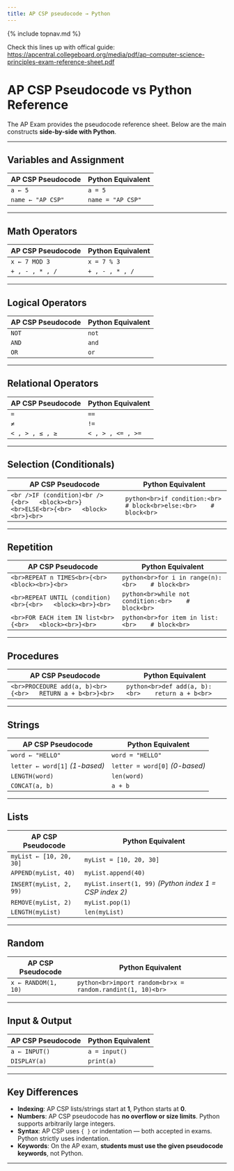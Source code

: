 ```yaml
---
title: AP CSP pseudocode → Python
---
```

{% include topnav.md %}

Check this lines up with offical guide:
https://apcentral.collegeboard.org/media/pdf/ap-computer-science-principles-exam-reference-sheet.pdf


# AP CSP Pseudocode vs Python Reference

The AP Exam provides the pseudocode reference sheet.
Below are the main constructs **side-by-side with Python**.

---

## Variables and Assignment

| AP CSP Pseudocode | Python Equivalent |
| ----------------- | ----------------- |
| `a ← 5`           | `a = 5`           |
| `name ← "AP CSP"` | `name = "AP CSP"` |

---

## Math Operators

| AP CSP Pseudocode | Python Equivalent |
| ----------------- | ----------------- |
| `x ← 7 MOD 3`     | `x = 7 % 3`       |
| `+ , - , * , /`   | `+ , - , * , /`   |

---

## Logical Operators

| AP CSP Pseudocode | Python Equivalent |
| ----------------- | ----------------- |
| `NOT`             | `not`             |
| `AND`             | `and`             |
| `OR`              | `or`              |

---

## Relational Operators

| AP CSP Pseudocode | Python Equivalent |
| ----------------- | ----------------- |
| `=`               | `==`              |
| `≠`               | `!=`              |
| `< , > , ≤ , ≥`   | `< , > , <= , >=` |

---

## Selection (Conditionals)

| AP CSP Pseudocode                                                                | Python Equivalent                                                    |
| -------------------------------------------------------------------------------- | -------------------------------------------------------------------- |
| `<br />IF (condition)<br />{<br>   <block><br>}<br>ELSE<br>{<br>   <block><br>}<br>` | `python<br>if condition:<br>    # block<br>else:<br>    # block<br>` |

---

## Repetition

| AP CSP Pseudocode                                          | Python Equivalent                                   |
| ---------------------------------------------------------- | --------------------------------------------------- |
| `<br>REPEAT n TIMES<br>{<br>   <block><br>}<br>`           | `python<br>for i in range(n):<br>    # block<br>`   |
| `<br>REPEAT UNTIL (condition)<br>{<br>   <block><br>}<br>` | `python<br>while not condition:<br>    # block<br>` |
| `<br>FOR EACH item IN list<br>{<br>   <block><br>}<br>`    | `python<br>for item in list:<br>    # block<br>`    |

---

## Procedures

| AP CSP Pseudocode                                          | Python Equivalent                                  |
| ---------------------------------------------------------- | -------------------------------------------------- |
| `<br>PROCEDURE add(a, b)<br>{<br>   RETURN a + b<br>}<br>` | `python<br>def add(a, b):<br>    return a + b<br>` |

---

## Strings

| AP CSP Pseudocode              | Python Equivalent              |
| ------------------------------ | ------------------------------ |
| `word ← "HELLO"`               | `word = "HELLO"`               |
| `letter ← word[1]` *(1-based)* | `letter = word[0]` *(0-based)* |
| `LENGTH(word)`                 | `len(word)`                    |
| `CONCAT(a, b)`                 | `a + b`                        |

---

## Lists

| AP CSP Pseudocode       | Python Equivalent                                       |
| ----------------------- | ------------------------------------------------------- |
| `myList ← [10, 20, 30]` | `myList = [10, 20, 30]`                                 |
| `APPEND(myList, 40)`    | `myList.append(40)`                                     |
| `INSERT(myList, 2, 99)` | `myList.insert(1, 99)` *(Python index 1 = CSP index 2)* |
| `REMOVE(myList, 2)`     | `myList.pop(1)`                                         |
| `LENGTH(myList)`        | `len(myList)`                                           |

---

## Random

| AP CSP Pseudocode   | Python Equivalent                                          |
| ------------------- | ---------------------------------------------------------- |
| `x ← RANDOM(1, 10)` | `python<br>import random<br>x = random.randint(1, 10)<br>` |

---

## Input & Output

| AP CSP Pseudocode | Python Equivalent |
| ----------------- | ----------------- |
| `a ← INPUT()`     | `a = input()`     |
| `DISPLAY(a)`      | `print(a)`        |

---

## Key Differences

* **Indexing**: AP CSP lists/strings start at **1**, Python starts at **0**.
* **Numbers**: AP CSP pseudocode has **no overflow or size limits**. Python supports arbitrarily large integers.
* **Syntax**: AP CSP uses `{ }` or indentation — both accepted in exams. Python strictly uses indentation.
* **Keywords**: On the AP exam, **students must use the given pseudocode keywords**, not Python.

---

